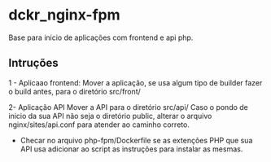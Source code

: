 # dckr_nginx-fpm
Base para inicio de aplicações com frontend e api php.

## Intruções
1 - Aplicaao frontend:
Mover a aplicação, se usa algum tipo de builder fazer o build antes, para o diretório src/front/

2- Aplicação API
Mover a API para o diretório src/api/
Caso o pondo de inicio da sua API não seja o diretório public, alterar o arquivo nginx/sites/api.conf para atender ao caminho correto.

* Checar no arquivo php-fpm/Dockerfile se as extenções PHP que sua API usa adicionar ao script as instruções para instalar as mesmas.

